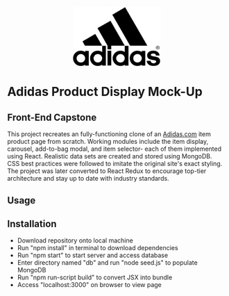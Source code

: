 <p align="center"><img src="adidas.png" height="40%" width="40%"/></p>

# Adidas Product Display Mock-Up

## Front-End Capstone

This project recreates an fully-functioning clone of an [Adidas.com](https://www.adidas.com/) item product page from scratch. Working modules include the item display, carousel, add-to-bag modal, and item selector- each of them implemented using React. Realistic data sets are created and stored using MongoDB. CSS best practices were followed to imitate the original site's exact styling. The project was later converted to React Redux to encourage top-tier architecture and stay up to date with industry standards.

## Usage

## Installation

- Download repository onto local machine
- Run "npm install" in terminal to download dependencies
- Run "npm start" to start server and access database
- Enter directory named "db" and run "node seed.js" to populate MongoDB
- Run "npm run-script build" to convert JSX into bundle
- Access "localhost:3000" on browser to view page